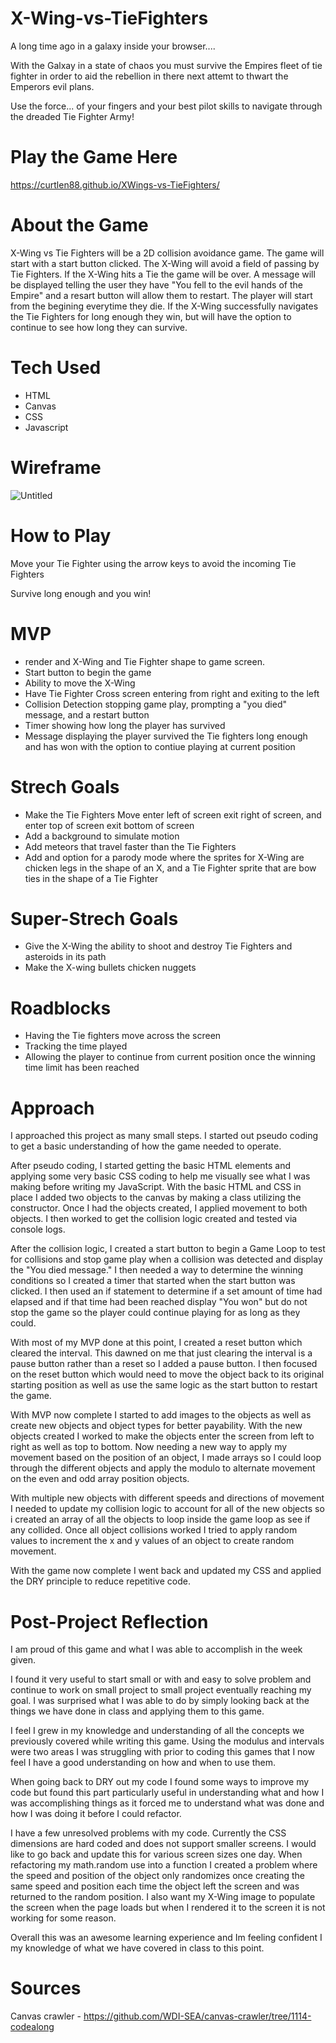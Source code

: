 # X-Wing-vs-TieFighters

A long time ago in a galaxy inside your browser....

With the Galxay in a state of chaos you must survive the Empires fleet of tie fighter in order to aid the rebellion in there next attemt to thwart the Emperors evil plans. 

Use the force... of your fingers and your best pilot skills to navigate through the dreaded Tie Fighter Army!

# Play the Game Here

https://curtlen88.github.io/XWings-vs-TieFighters/

# About the Game

X-Wing vs Tie Fighters will be a 2D collision avoidance game. The game will start with a start button clicked. The X-Wing will avoid a field of passing by Tie Fighters. If the X-Wing hits a Tie the game will be over. A message will be displayed telling the user they have "You fell to the evil hands of the Empire" and a resart button will allow them to restart. The player will start from the begining everytime they die. If the X-Wing successfully navigates the Tie Fighters for long enough they win, but will have the option to continue to see how long they can survive. 

# Tech Used
* HTML
* Canvas
* CSS
* Javascript

# Wireframe
![Untitled](https://user-images.githubusercontent.com/116519447/204971379-3ef50bfd-4337-4374-a654-3c67788dfa36.png)




# How to Play

Move your Tie Fighter using the arrow keys to avoid the incoming Tie Fighters 

Survive long enough and you win!

# MVP 

* render and X-Wing and Tie Fighter shape to game screen.
* Start button to begin the game
* Ability to move the X-Wing
* Have Tie Fighter Cross screen entering from right and exiting to the left 
* Collision Detection stopping game play, prompting a "you died" message, and a restart button 
* Timer showing how long the player has survived
* Message displaying the player survived the Tie fighters long enough and has won with the option to contiue playing at current position

# Strech Goals

* Make the Tie Fighters Move enter left of screen exit right of screen, and enter top of screen exit bottom of screen
* Add a background to simulate motion
* Add meteors that travel faster than the Tie Fighters
* Add and option for a parody mode where the sprites for X-Wing are chicken legs in the shape of an X, and a Tie Fighter sprite that are bow ties in the shape of a Tie Fighter

# Super-Strech Goals

* Give the X-Wing the ability to shoot and destroy Tie Fighters and asteroids in its path
* Make the X-wing bullets chicken nuggets 

# Roadblocks

* Having the Tie fighters move across the screen
* Tracking the time played 
* Allowing the player to continue from current position once the winning time limit has been reached 

# Approach

I approached this project as many small steps. I started out pseudo coding to get a basic understanding of how the game needed to operate. 

After pseudo coding, I started getting the basic HTML elements and applying some very basic CSS coding to help me visually see what I was making before writing my JavaScript. With the basic HTML and CSS in place I added two objects to the canvas by making a class utilizing the constructor. Once I had the objects created, I applied movement to both objects. I then worked to get the collision logic created and tested via console logs. 

After the collision logic, I created a start button to begin a Game Loop to test for collisions and stop game play when a collision was detected and display the "You died message." I then needed a way to determine the winning conditions so I created a timer that started when the start button was clicked. I then used an if statement to determine if a set amount of time had elapsed and if that time had been reached display "You won" but do not stop the game so the player could continue playing for as long as they could. 

With most of my MVP done at this point, I created a reset button which cleared the interval. This dawned on me that just clearing the interval is a pause button rather than a reset so I added a pause button. I then focused on the reset button which would need to move the object back to its original starting position as well as use the same logic as the start button to restart the game.

With MVP now complete I started to add images to the objects as well as create new objects and object types for better payability. With the new objects created I worked to make the objects enter the screen from left to right as well as top to bottom. Now needing a new way to apply my movement based on the position of an object, I made arrays so I could loop through the different objects and apply the modulo to alternate movement on the even and odd array position objects.

With multiple new objects with different speeds and directions of movement I needed to update my collision logic to account for all of the new objects so i created an array of all the objects to loop inside the game loop as see if any collided. Once all object collisions worked I tried to apply random values to increment the x and y values of an object to create random movement.

With the game now complete I went back and updated my CSS and applied the DRY principle to reduce repetitive code. 

# Post-Project Reflection

I am proud of this game and what I was able to accomplish in the week given. 

I found it very useful to start small or with and easy to solve problem and continue to work on small project to small project eventually reaching my goal. I was surprised what I was able to do by simply looking back at the things we have done in class and applying them to this game.

I feel I grew in my knowledge and understanding of all the concepts we previously covered while writing this game. Using the modulus and intervals were two areas I was struggling with prior to coding this games that I now feel I have a good understanding on how and when to use them. 

When going back to DRY out my code I found some ways to improve my code but found this part particularly useful in understanding what and how I was accomplishing things as it forced me to understand what was done and how I was doing it before I could refactor. 

I have a few unresolved problems with my code. Currently the CSS dimensions are hard coded and does not support smaller screens. I would like to go back and update this for various screen sizes one day. When refactoring my math.random use into a function I created a problem where the speed and position of the object only randomizes once creating the same speed and position each time the object left the screen and was returned to the random position. I also want my X-Wing image to populate the screen when the page loads but when I rendered it to the screen it is not working for some reason.

Overall this was an awesome learning experience and Im feeling confident I my knowledge of what we have covered in class to this point. 

# Sources
Canvas crawler - https://github.com/WDI-SEA/canvas-crawler/tree/1114-codealong
